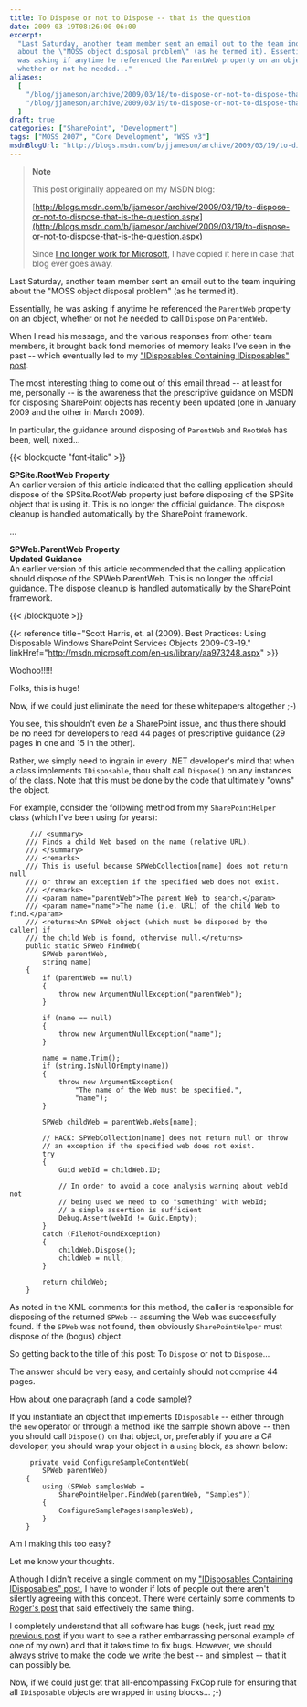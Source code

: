 ```yaml
---
title: To Dispose or not to Dispose -- that is the question
date: 2009-03-19T08:26:00-06:00
excerpt:
  "Last Saturday, another team member sent an email out to the team inquiring
  about the \"MOSS object disposal problem\" (as he termed it). Essentially, he
  was asking if anytime he referenced the ParentWeb property on an object,
  whether or not he needed..."
aliases:
  [
    "/blog/jjameson/archive/2009/03/18/to-dispose-or-not-to-dispose-that-is-the-question.aspx",
    "/blog/jjameson/archive/2009/03/19/to-dispose-or-not-to-dispose-that-is-the-question.aspx",
  ]
draft: true
categories: ["SharePoint", "Development"]
tags: ["MOSS 2007", "Core Development", "WSS v3"]
msdnBlogUrl: "http://blogs.msdn.com/b/jjameson/archive/2009/03/19/to-dispose-or-not-to-dispose-that-is-the-question.aspx"
---
```


> **Note**
>
> This post originally appeared on my MSDN blog:
>
> [http://blogs.msdn.com/b/jjameson/archive/2009/03/19/to-dispose-or-not-to-dispose-that-is-the-question.aspx](http://blogs.msdn.com/b/jjameson/archive/2009/03/19/to-dispose-or-not-to-dispose-that-is-the-question.aspx)
>
> Since
> [I no longer work for Microsoft](/blog/jjameson/2011/09/02/last-day-with-microsoft),
> I have copied it here in case that blog ever goes away.

Last Saturday, another team member sent an email out to the team inquiring about
the "MOSS object disposal problem" (as he termed it).

Essentially, he was asking if anytime he referenced the `ParentWeb` property on
an object, whether or not he needed to call `Dispose` on `ParentWeb`.

When I read his message, and the various responses from other team members, it
brought back fond memories of memory leaks I've seen in the past -- which
eventually led to my
["IDisposables Containing IDisposables" post](/blog/jjameson/2008/04/09/memory-leak-in-splimitedwebpartmanager-a-k-a-idisposables-containing-idisposables).

The most interesting thing to come out of this email thread -- at least for me,
personally -- is the awareness that the prescriptive guidance on MSDN for
disposing SharePoint objects has recently been updated (one in January 2009 and
the other in March 2009).

In particular, the guidance around disposing of `ParentWeb` and `RootWeb` has
been, well, nixed...

{{< blockquote "font-italic" >}}

**SPSite.RootWeb Property**\
An earlier version of this article indicated that the calling application should
dispose of the SPSite.RootWeb property just before disposing of the SPSite
object that is using it. This is no longer the official guidance. The dispose
cleanup is handled automatically by the SharePoint framework.

...

**SPWeb.ParentWeb Property**\
**Updated Guidance**\
An earlier version of this article recommended that the calling application
should dispose of the SPWeb.ParentWeb. This is no longer the official guidance.
The dispose cleanup is handled automatically by the SharePoint framework.

{{< /blockquote >}}

{{< reference
title="Scott Harris, et. al (2009). Best Practices: Using Disposable Windows SharePoint Services Objects 2009-03-19."
linkHref="http://msdn.microsoft.com/en-us/library/aa973248.aspx" >}}

Woohoo!!!!!

Folks, this is huge!

Now, if we could just eliminate the need for these whitepapers altogether ;-)

You see, this shouldn't even *be* a SharePoint issue, and thus there should be
no need for developers to read 44 pages of prescriptive guidance (29 pages in
one and 15 in the other).

Rather, we simply need to ingrain in every .NET developer's mind that when a
class implements `IDisposable`, thou shalt call `Dispose()` on any instances of
the class. Note that this must be done by the code that ultimately "owns" the
object.

For example, consider the following method from my `SharePointHelper` class
(which I've been using for years):

```
     /// <summary>
    /// Finds a child Web based on the name (relative URL).
    /// </summary>
    /// <remarks>
    /// This is useful because SPWebCollection[name] does not return null
    /// or throw an exception if the specified web does not exist.
    /// </remarks>
    /// <param name="parentWeb">The parent Web to search.</param>
    /// <param name="name">The name (i.e. URL) of the child Web to find.</param>
    /// <returns>An SPWeb object (which must be disposed by the caller) if
    /// the child Web is found, otherwise null.</returns>
    public static SPWeb FindWeb(
        SPWeb parentWeb,
        string name)
    {
        if (parentWeb == null)
        {
            throw new ArgumentNullException("parentWeb");
        }

        if (name == null)
        {
            throw new ArgumentNullException("name");
        }

        name = name.Trim();
        if (string.IsNullOrEmpty(name))
        {
            throw new ArgumentException(
                "The name of the Web must be specified.",
                "name");
        }

        SPWeb childWeb = parentWeb.Webs[name];

        // HACK: SPWebCollection[name] does not return null or throw
        // an exception if the specified web does not exist.
        try
        {
            Guid webId = childWeb.ID;

            // In order to avoid a code analysis warning about webId not
            // being used we need to do "something" with webId;
            // a simple assertion is sufficient
            Debug.Assert(webId != Guid.Empty);
        }
        catch (FileNotFoundException)
        {
            childWeb.Dispose();
            childWeb = null;
        }

        return childWeb;
    }
```

As noted in the XML comments for this method, the caller is responsible for
disposing of the returned `SPWeb` -- assuming the Web was successfully found. If
the `SPWeb` was not found, then obviously `SharePointHelper` must dispose of the
(bogus) object.

So getting back to the title of this post: To `Dispose` or not to `Dispose`...

The answer should be very easy, and certainly should not comprise 44 pages.

How about one paragraph (and a code sample)?

If you instantiate an object that implements `IDisposable` -- either through the
`new` operator or through a method like the sample shown above -- then you
should call `Dispose()` on that object, or, preferably if you are a C#
developer, you should wrap your object in a `using` block, as shown below:

```
     private void ConfigureSampleContentWeb(
        SPWeb parentWeb)
    {
        using (SPWeb samplesWeb =
            SharePointHelper.FindWeb(parentWeb, "Samples"))
        {
            ConfigureSamplePages(samplesWeb);
        }
    }
```

Am I making this too easy?

Let me know your thoughts.

Although I didn't receive a single comment on my
["IDisposables Containing IDisposables" post](/blog/jjameson/2008/04/09/memory-leak-in-splimitedwebpartmanager-a-k-a-idisposables-containing-idisposables),
I have to wonder if lots of people out there aren't silently agreeing with this
concept. There were certainly some comments to
[Roger's post](http://blogs.msdn.com/rogerla/archive/2008/02/12/sharepoint-2007-and-wss-3-0-dispose-patterns-by-example.aspx)
that said effectively the same thing.

I completely understand that all software has bugs (heck, just read
[my previous post](/blog/jjameson/2009/03/19/argumentnullexception-with-optional-publishingpage-description-property-with-some-thoughts-on-breaking-the-build-too)
if you want to see a rather embarrassing personal example of one of my own) and
that it takes time to fix bugs. However, we should always strive to make the
code we write the best -- and simplest -- that it can possibly be.

Now, if we could just get that all-encompassing FxCop rule for ensuring that all
`IDisposable` objects are wrapped in `using` blocks... ;-)
